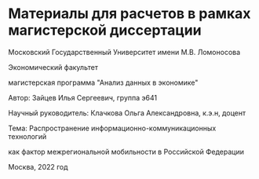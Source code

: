 # Материалы для расчетов в рамках магистерской диссертации



Московский Государственный Университет имени М.В. Ломоносова

Экономический факультет

магистерская программа "Анализ данных в экономике"

Автор: Зайцев Илья Сергеевич, группа э641

Научный руководитель: Клачкова Ольга Александровна, к.э.н, доцент

Тема: Распространение информационно-коммуникационных технологий 

как фактор межрегиональной мобильности в Российской Федерации

Москва, 2022 год

